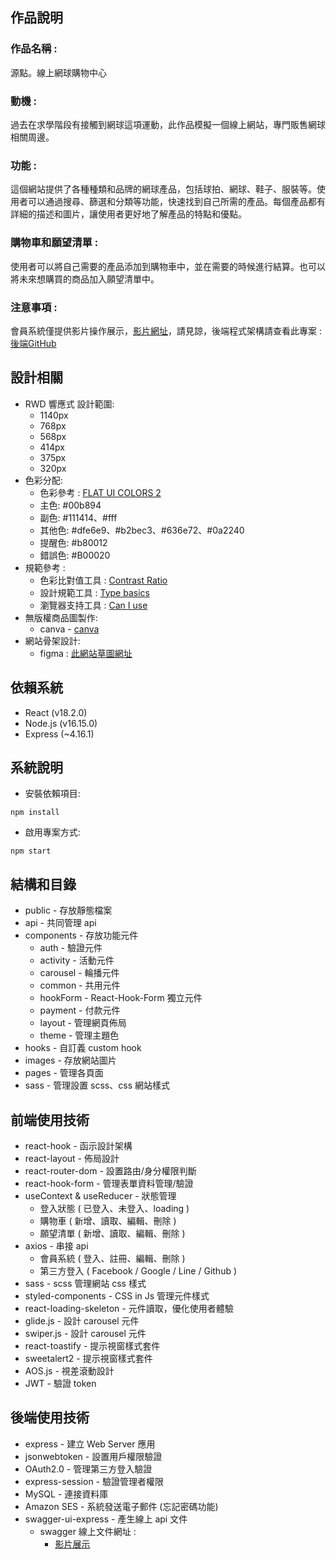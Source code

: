 ## 作品說明

### 作品名稱 :  
源點。線上網球購物中心

### 動機 :
過去在求學階段有接觸到網球這項運動，此作品模擬一個線上網站，專門販售網球相關周邊。

### 功能 :
 這個網站提供了各種種類和品牌的網球產品，包括球拍、網球、鞋子、服裝等。使用者可以通過搜尋、篩選和分類等功能，快速找到自己所需的產品。每個產品都有詳細的描述和圖片，讓使用者更好地了解產品的特點和優點。
 
### 購物車和願望清單 :
使用者可以將自己需要的產品添加到購物車中，並在需要的時候進行結算。也可以將未來想購買的商品加入願望清單中。

### 注意事項 : 
會員系統僅提供影片操作展示，[影片網址](https://www.awesomescreenshot.com/video/16645056?key=9c2238c9526bd23680646344798f8527)，請見諒，後端程式架構請查看此專案 : [後端GitHub](https://github.com/ben0588/node_shopping_site)

## 設計相關
-  RWD 響應式 設計範圍:  
    - 1140px
    - 768px
    - 568px
    - 414px
    - 375px
    - 320px
- 色彩分配:
    - 色彩參考 : [FLAT UI COLORS 2](https://flatuicolors.com/)
    - 主色: #00b894
    - 副色: #111414、#fff
    - 其他色: #dfe6e9、#b2bec3、#636e72、#0a2240
    - 提醒色: #b80012
    - 錯誤色: #B00020
- 規範參考 : 
    - 色彩比對值工具 : [Contrast Ratio](https://www.weiyuan.com.tw/contrast_ratio)
    - 設計規範工具 : [Type basics](https://www.ibm.com/design/language/typography/type-basics/#flush-left)
    - 瀏覽器支持工具 : [Can I use](https://caniuse.com/)
- 無版權商品圖製作:
    - canva - [canva](https://www.canva.com/)
- 網站骨架設計:
    - figma : [此網站草圖網址](https://www.figma.com/file/2hTJystLtWwzgA8L0AILYm/Ben--Shopping-%E8%B3%BC%E7%89%A9%E7%B6%B2%E7%AB%99%E7%B7%9A%E6%90%9E%E8%8D%89%E5%9C%96)

## 依賴系統

- React (v18.2.0)
- Node.js (v16.15.0)
- Express (~4.16.1)

## 系統說明
- 安裝依賴項目:
```
npm install
```
- 啟用專案方式:
```
npm start
```
    
## 結構和目錄

-   public - 存放靜態檔案
-   api - 共同管理 api
-   components - 存放功能元件
    -   auth - 驗證元件
    -   activity - 活動元件
    -   carousel - 輪播元件
    -   common - 共用元件
    -   hookForm - React-Hook-Form 獨立元件
    -   payment - 付款元件
    -   layout - 管理網頁佈局
    -   theme - 管理主題色
-   hooks - 自訂義 custom hook
-   images - 存放網站圖片
-   pages - 管理各頁面
-   sass - 管理設置 scss、css 網站樣式

## 前端使用技術

-   react-hook - 函示設計架構
-   react-layout - 佈局設計
-   react-router-dom - 設置路由/身分權限判斷
-   react-hook-form - 管理表單資料管理/驗證
-   useContext & useReducer - 狀態管理
    - 登入狀態 ( 已登入、未登入、loading )
    - 購物車 ( 新增、讀取、編輯、刪除 )
    - 願望清單 ( 新增、讀取、編輯、刪除 )
-   axios - 串接 api 
    - 會員系統 ( 登入、註冊、編輯、刪除 )
    - 第三方登入 ( Facebook / Google / Line / Github )
-   sass - scss 管理網站 css 樣式
-   styled-components - CSS in Js 管理元件樣式
-   react-loading-skeleton - 元件讀取，優化使用者體驗
-   glide.js - 設計 carousel 元件
-   swiper.js - 設計 carousel 元件
-   react-toastify - 提示視窗樣式套件
-   sweetalert2 - 提示視窗樣式套件
-   AOS.js - 視差滾動設計
-   JWT - 驗證 token

## 後端使用技術

-   express - 建立 Web Server 應用
-   jsonwebtoken - 設置用戶權限驗證
-   OAuth2.0 - 管理第三方登入驗證
-   express-session - 驗證管理者權限
-   MySQL - 連接資料庫
-   Amazon SES - 系統發送電子郵件 (忘記密碼功能)
-   swagger-ui-express - 產生線上 api 文件
    -   swagger 線上文件網址 :
        - [影片展示](https://www.awesomescreenshot.com/video/16523212?key=124967b030a390339c2130f7b9627996)